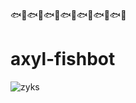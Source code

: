🐟🐠🐟🐠🐟🐠🐟🐠🐟🐠🐟🐠🐟🐠
# axyl-fishbot
![zyks](https://media.discordapp.net/attachments/777622326782328852/986412739901669466/zyks.png)
